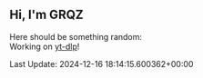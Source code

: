 ## Hi, I'm GRQZ
Here should be something random:  
Working on [yt-dlp](https://github.com/yt-dlp/yt-dlp)!

<!--![dlp](/imgs/dlp.png)  
![skull](/imgs/skull.png)
![skull](/imgs/skull.png)
![skull](/imgs/skull.png)-->


Last Update: 2024-12-16 18:14:15.600362+00:00
